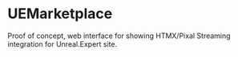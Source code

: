 # UEMarketplace
Proof of concept, web interface for showing HTMX/Pixal Streaming integration for Unreal.Expert site.
